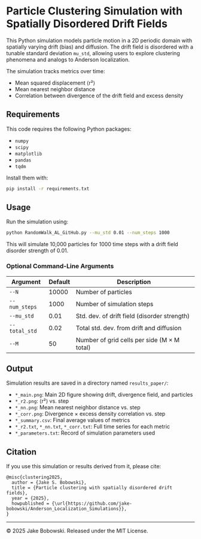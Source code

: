 # Particle Clustering Simulation with Spatially Disordered Drift Fields

This Python simulation models particle motion in a 2D periodic domain with spatially varying drift (bias) and diffusion. The drift field is disordered with a tunable standard deviation `mu_std`, allowing users to explore clustering phenomena and analogs to Anderson localization.

The simulation tracks metrics over time:
- Mean squared displacement ⟨r²⟩
- Mean nearest neighbor distance
- Correlation between divergence of the drift field and excess density

## Requirements

This code requires the following Python packages:

- `numpy`
- `scipy`
- `matplotlib`
- `pandas`
- `tqdm`

Install them with:

```bash
pip install -r requirements.txt
```

## Usage

Run the simulation using:

```bash
python RandomWalk_AL_GitHub.py --mu_std 0.01 --num_steps 1000
```

This will simulate 10,000 particles for 1000 time steps with a drift field disorder strength of 0.01.

### Optional Command-Line Arguments

| Argument         | Default   | Description                                |
|------------------|-----------|--------------------------------------------|
| `--N`            | 10000     | Number of particles                        |
| `--num_steps`    | 1000      | Number of simulation steps                 |
| `--mu_std`       | 0.01      | Std. dev. of drift field (disorder strength) |
| `--total_std`    | 0.02      | Total std. dev. from drift and diffusion   |
| `--M`            | 50        | Number of grid cells per side (M × M total) |

## Output

Simulation results are saved in a directory named `results_paper/`:

- `*_main.png`: Main 2D figure showing drift, divergence field, and particles
- `*_r2.png`: ⟨r²⟩ vs. step
- `*_nn.png`: Mean nearest neighbor distance vs. step
- `*_corr.png`: Divergence × excess density correlation vs. step
- `*_summary.csv`: Final average values of metrics
- `*_r2.txt`, `*_nn.txt`, `*_corr.txt`: Full time series for each metric
- `*_parameters.txt`: Record of simulation parameters used

## Citation

If you use this simulation or results derived from it, please cite:

```
@misc{clustering2025,
  author = {Jake S. Bobowski},
  title = {Particle clustering with spatially disordered drift fields},
  year = {2025},
  howpublished = {\url{https://github.com/jake-bobowski/Anderson_Localization_Simulations}},
}
```

---

© 2025 Jake Bobowski. Released under the MIT License.
